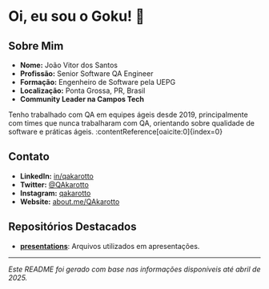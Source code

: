 # Oi, eu sou o Goku! 👋

## Sobre Mim

- **Nome:** João Vitor dos Santos
- **Profissão:** Senior Software QA Engineer
- **Formação:** Engenheiro de Software pela UEPG
- **Localização:** Ponta Grossa, PR, Brasil
- **Community Leader na Campos Tech**

Tenho trabalhado com QA em equipes ágeis desde 2019, principalmente com times que nunca trabalharam com QA, orientando sobre qualidade de software e práticas ágeis. :contentReference[oaicite:0]{index=0}

## Contato

- **LinkedIn:** [in/qakarotto](https://www.linkedin.com/in/qakarotto)
- **Twitter:** [@QAkarotto](https://twitter.com/QAkarotto)
- **Instagram:** [qakarotto](https://www.instagram.com/qakarotto)
- **Website:** [about.me/QAkarotto](https://about.me/QAkarotto)

## Repositórios Destacados

- [**presentations**](https://github.com/QAkarotto/presentations): Arquivos utilizados em apresentações.

---

*Este README foi gerado com base nas informações disponíveis até abril de 2025.*
